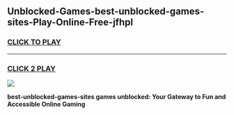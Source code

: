 
## Unblocked-Games-best-unblocked-games-sites-Play-Online-Free-jfhpl
<h3>
<a href="https://premium76.site?title=best-unblocked-games-sites&ref=26A">CLICK TO PLAY</a></h3>
<hr>

<h3>
<a href="https://premium76.site?title=best-unblocked-games-sites&ref=26A">CLICK 2 PLAY</a>
  
</h3>

<a href="https://premium76.site?title=best-unblocked-games-sites&ref=26A"><img src="https://clearcache.store/games.png"></a>


**best-unblocked-games-sites games unblocked: Your Gateway to Fun and Accessible Online Gaming**
